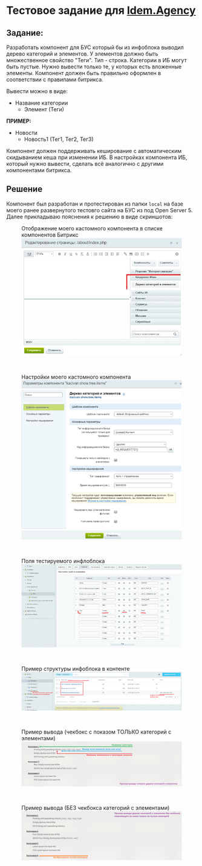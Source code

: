 # Тестовое задание для [Idem.Agency](https://idem.agency/)

## Задание:

Разработать компонент для БУС который бы из инфоблока выводил дерево категорий и элементов.
У элементов должно быть множественное свойство "Теги". Тип - строка.
Категории в ИБ могут быть пустые. Нужно вывести только те, у которых есть вложенные элементы.
Компонент должен быть правильно оформлен в соответствии с правилами битрикса.

Вывести можно в виде:

- Название категории
    - Элемент (Теги)

**ПРИМЕР:** 
- Новости
    - Новость1 (Тег1, Тег2, Тег3)
  
Компонент должен поддерживать кеширование с автоматическим скидыванием кеша при изменении ИБ.
В настройках компонента ИБ, который нужно вывести, сделать всё аналогично с другими компонентами битрикса.

## Решение

Компонент был разработан и протестирован из папки `local` на базе моего ранее развернутого тестовго сайта на БУС из под Open Server 5. Далее прикладываю пояснения к решению в виде скриншотов:

<figure>
  <figcaption>Отображение моего кастомного компонента в списке компонентов Битрикс</figcaption>
  <img src="https://github.com/KacIvan/idem.agency_test-task/blob/main/screens/01%20-%20Кастомный%20компонент%20в%20списке%20компонентов.png" alt="Отображение моего кастомного компонента в списке компонентов Битрикс">
</figure>
<br>
<figure>
  <figcaption>Настройки моего кастомного компонента</figcaption>
  <img src="https://github.com/KacIvan/idem.agency_test-task/blob/main/screens/02%20-%20Все%20настройки%20кастомного%20компонента.png" alt="Настройки моего кастомного компонента">
</figure>
<br>
<figure>
  <figcaption>Поля тестируемого инфлоблока</figcaption>
  <img src="https://github.com/KacIvan/idem.agency_test-task/blob/main/screens/03%20-%20Поля%20тестируемого%20инфлоблока.png" alt="Поля тестируемого инфлоблока">
</figure>
<br>
<figure>
  <figcaption>Пример структуры инфоблока в контенте</figcaption>
  <img src="https://github.com/KacIvan/idem.agency_test-task/blob/main/screens/04%20-%20Пример%20структуры%20инфоблока%20в%20контенте.png" alt="Пример структуры инфоблока в контенте">
</figure>
<br>
<figure>
  <figcaption>Пример вывода (чекбокс с показом ТОЛЬКО категорий с элементами)</figcaption>
  <img src="https://github.com/KacIvan/idem.agency_test-task/blob/main/screens/05%20-%20Пример%20вывода%20(чекбокс%20с%20показом%20только%20категорий%20с%20элементами).png" alt="Пример вывода (чекбокс с показом ТОЛЬКО категорий с элементами)">
</figure>
<br>
<figure>
  <figcaption>Пример вывода (БЕЗ чекбокса категорий с элементами)</figcaption>
  <img src="https://github.com/KacIvan/idem.agency_test-task/blob/main/screens/06%20-%20Пример%20вывода%20(БЕЗ%20чекбокса%20категорий%20с%20элементами).png" alt="Пример вывода (БЕЗ чекбокса категорий с элементами)">
</figure>
